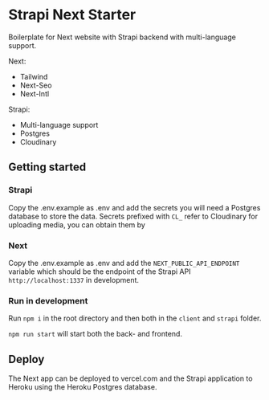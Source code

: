 # Strapi Next Starter

Boilerplate for Next website with Strapi backend with multi-language support.

Next:

- Tailwind
- Next-Seo
- Next-Intl

Strapi:

- Multi-language support
- Postgres
- Cloudinary

## Getting started

### Strapi

Copy the .env.example as .env and add the secrets you will need a Postgres database to store the data. Secrets prefixed with `CL_` refer to Cloudinary for uploading media, you can obtain them by

### Next

Copy the .env.example as .env and add the `NEXT_PUBLIC_API_ENDPOINT` variable which should be the endpoint of the Strapi API `http://localhost:1337` in development.

### Run in development

Run `npm i` in the root directory and then both in the `client` and `strapi` folder.

`npm run start` will start both the back- and frontend.

## Deploy

The Next app can be deployed to vercel.com and the Strapi application to Heroku using the Heroku Postgres database.
